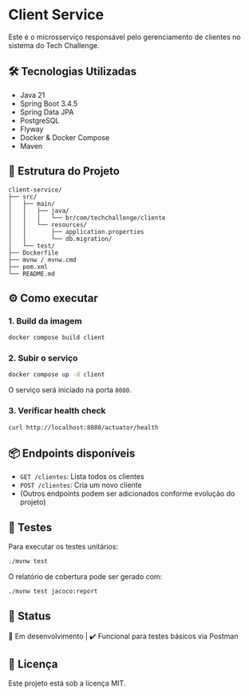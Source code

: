 # Client Service

Este é o microsserviço responsável pelo gerenciamento de clientes no sistema do Tech Challenge.

## 🛠 Tecnologias Utilizadas

- Java 21
- Spring Boot 3.4.5
- Spring Data JPA
- PostgreSQL
- Flyway
- Docker & Docker Compose
- Maven

## 📁 Estrutura do Projeto

```
client-service/
├── src/
│   ├── main/
│   │   ├── java/
│   │   │   └── br/com/techchallenge/cliente
│   │   └── resources/
│   │       ├── application.properties
│   │       └── db.migration/
│   └── test/
├── Dockerfile
├── mvnw / mvnw.cmd
├── pom.xml
└── README.md
```

## ⚙️ Como executar

### 1. Build da imagem

```bash
docker compose build client
```

### 2. Subir o serviço

```bash
docker compose up -d client
```

O serviço será iniciado na porta `8080`.

### 3. Verificar health check

```bash
curl http://localhost:8080/actuator/health
```

## 📦 Endpoints disponíveis

- `GET /clientes`: Lista todos os clientes
- `POST /clientes`: Cria um novo cliente
- (Outros endpoints podem ser adicionados conforme evolução do projeto)

## 🧪 Testes

Para executar os testes unitários:

```bash
./mvnw test
```

O relatório de cobertura pode ser gerado com:

```bash
./mvnw test jacoco:report
```

## 🚧 Status

🔧 Em desenvolvimento | ✔️ Funcional para testes básicos via Postman

## 📄 Licença

Este projeto está sob a licença MIT.
